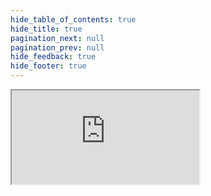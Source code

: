 ```yaml
---
hide_table_of_contents: true
hide_title: true
pagination_next: null
pagination_prev: null
hide_feedback: true
hide_footer: true
---
```


<div style={{height: "110vh", width: "100vw", position: "absolute", left: 0}}>
    <iframe style={{height: "100%", width: "100%", transform: "translateY(-115px)"}} src="https://doc.gendocu.com/Rig/api/api">
    </iframe>
</div>
